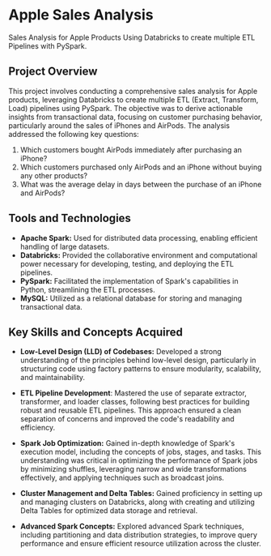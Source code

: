 # Apple Sales Analysis
Sales Analysis for Apple Products Using Databricks to create multiple ETL Pipelines with PySpark.

## Project Overview
This project involves conducting a comprehensive sales analysis for Apple products, leveraging Databricks to create multiple ETL (Extract, Transform, Load) pipelines using PySpark. The objective was to derive actionable insights from transactional data, focusing on customer purchasing behavior, particularly around the sales of iPhones and AirPods. The analysis addressed the following key questions:
1. Which customers bought AirPods immediately after purchasing an iPhone?
2. Which customers purchased only AirPods and an iPhone without buying any other products?
3. What was the average delay in days between the purchase of an iPhone and AirPods?

## Tools and Technologies
- **Apache Spark:** Used for distributed data processing, enabling efficient handling of large datasets.
- **Databricks:** Provided the collaborative environment and computational power necessary for developing, testing, and deploying the ETL pipelines.
- **PySpark:** Facilitated the implementation of Spark's capabilities in Python, streamlining the ETL processes.
- **MySQL:** Utilized as a relational database for storing and managing transactional data.

## Key Skills and Concepts Acquired

- **Low-Level Design (LLD) of Codebases:** Developed a strong understanding of the principles behind low-level design, particularly in structuring code using factory patterns to ensure modularity, scalability, and maintainability.

- **ETL Pipeline Development**: Mastered the use of separate extractor, transformer, and loader classes, following best practices for building robust and reusable ETL pipelines. This approach ensured a clean separation of concerns and improved the code's readability and efficiency.

- **Spark Job Optimization:** Gained in-depth knowledge of Spark's execution model, including the concepts of jobs, stages, and tasks. This understanding was critical in optimizing the performance of Spark jobs by minimizing shuffles, leveraging narrow and wide transformations effectively, and applying techniques such as broadcast joins.

- **Cluster Management and Delta Tables:** Gained proficiency in setting up and managing clusters on Databricks, along with creating and utilizing Delta Tables for optimized data storage and retrieval.

- **Advanced Spark Concepts:** Explored advanced Spark techniques, including partitioning and data distribution strategies, to improve query performance and ensure efficient resource utilization across the cluster.
